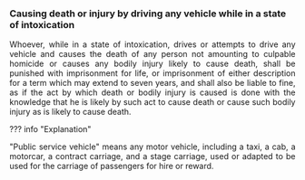 ### Causing death or injury by driving any vehicle while in a state of intoxication
<div style="text-align: justify">

Whoever, while in a state of intoxication, drives or attempts to drive any vehicle and causes the death of any person not amounting to culpable homicide or causes any bodily injury likely to cause death, shall be punished with imprisonment for life, or imprisonment of either description for a term which may extend to seven years, and shall also be liable to fine, as if the act by which death or bodily injury is caused is done with the knowledge that he is likely by such act to cause death or cause such bodily injury as is likely to cause death.

</div>

??? info "Explanation"
    <div style="text-align: justify"> "Public service vehicle" means any motor vehicle, including a taxi, a cab, a motorcar, a contract carriage, and a stage carriage, used or adapted to be used for the carriage of passengers for hire or reward.
